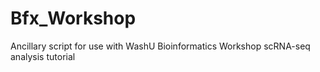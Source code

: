 # Bfx_Workshop
Ancillary script for use with WashU Bioinformatics Workshop scRNA-seq analysis tutorial
